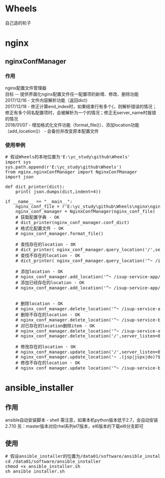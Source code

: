 # Wheels
自己造的轮子
# nginx
## nginxConfManager
### 作用
nginx配置文件管理器<br>
目标 -- 提供界面化nginx配置文件任一配置项的新增、修改、删除功能<br>
2017/12/16 - 文件内容解析功能（返回dict）<br>
2017/12/18 - 修正计算end_index时，如果结束行有多个{，则解析错误的情况；修正有多个同名配置项时，会被解析为一个的情况；修正无server_name时报错的情况<br>
2018/01/07 - 增加格式化文件功能（format_file()）、添加location功能（add_location()） - 会备份并改变原本配置文件<br>
### 使用举例
<pre>
# 假设Wheels的本地位置为'E:\yc_study\github\Wheels'
import sys
sys.path.append(r'E:\yc_study\github\Wheels')
from nginx.nginxConfManager import NginxConfManager
import json

def dict_printer(dict):
	print( json.dumps(dict,indent=4))

if __name__ == "__main__":
	nginx_conf_file = r'E:\yc_study\github\Wheels\nginx\nginx_demo.conf'
	nginx_conf_manager = NginxConfManager(nginx_conf_file)
	# 获取配置字典 - OK
	# dict_printer(nginx_conf_manager.conf_dict)
	# 格式化配置文件 - OK
	# nginx_conf_manager.format_file()
	
	# 查找存在的location - OK
	# dict_printer( nginx_conf_manager.query_location('/',server_listen=80))
	# 查找不存在的location - OK
	# dict_printer( nginx_conf_manager.query_location('^~ /isup-service-app/',server_listen=80))
	
	# 添加location - OK
	# nginx_conf_manager.add_location('^~ /isup-service-app/',server_listen=80, proxy_pass="http://127.0.0.1:88/isup-service-app/")
	# 添加已经存在的location - OK
	# nginx_conf_manager.add_location('^~ /isup-service-app/',server_listen=80, proxy_set_header="Host $host")

	
	# 删除location - OK
	# nginx_conf_manager.delete_location('^~ /isup-service-app/',server_listen=80)
	# 删除不存在的location - OK
	# nginx_conf_manager.delete_location('^~ /isup-service-basic/',server_listen=80)
	# 对已存在的location删除item - OK
	# nginx_conf_manager.delete_location('^~ /isup-service-app/',server_listen=80, location_key = "proxy_set_header")
	# nginx_conf_manager.delete_location('/',server_listen=80, location_key = ["proxy_intercept_errors", "proxy_connect_timeout"])
	
	# 修改存在的location - OK
	# nginx_conf_manager.update_location('/',server_listen=80, proxy_redirect="on")
	# nginx_conf_manager.update_location('~ .(jsp|jspx|do)?$',server_listen=80, proxy_set_header=["Host $host","X-Real-IP $remote_addr"])
	# 修改不存在的location - OK
	# nginx_conf_manager.update_location('^~ /isup-service-basic/',server_listen=80, proxy_set_header="Host $host")
</pre>
# ansible_installer
## 作用
ansible自动安装脚本 - shell
需注意，如果本机python版本低于2.7，会自动安装2.7.10
另：master版本对应rhel系列el7版本，el6版本的下载el6分支即可
## 使用
<pre>
# 假设ansible_installer的位置为/data01/software/ansible_installer
cd /data01/software/ansible_installer
chmod +x ansible_installer.sh
sh ansible_installer.sh
</pre>